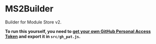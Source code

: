 # MS2Builder
Builder for Module Store v2.

**To run this yourself, you need to [get your own GitHub Personal Access Token](https://docs.github.com/en/articles/creating-a-personal-access-token-for-the-command-line) and export it in `src/gh_pat.js`.**
